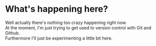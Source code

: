 # What's happening here?

Well actually there's nothing too crazy happening right now.  
At the moment, I'm just trying to get used to version control with Git and Github.  
Furthermore I'll just be experimenting a little bit here.

